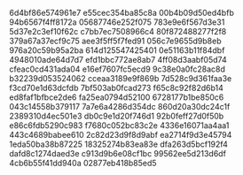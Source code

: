 6d4bf86e574961e7
e55cec354ba85c8a
00b4b09d50ed4bfb
94b6567f4ff8172a
05687746e252f075
783e9e6f567d3e31
5d37e2c3ef10f62c
c7bb7ec7508966c4
80f872488277f2f8
379a67a37ecf9c75
aee3f5ff5f7fed91
056c7e9655d9b8eb
976a20c59b95a2ba
614d125547425401
0e51163b11f84dbf
4948010ade64d7d7
efd1bbc772ae8ab7
4ff08d3aabf05d74
cfeac0cd431ada04
e16ef7607fc5ecd9
9c38e0a0fc28ac8d
b32239d053524062
cceaa3189e9f869b
7d528c9d361faa3e
f3cd70e1d63dcfdb
7bf503ab0fcad273
f65c8c92f82d6b14
ed8faf1bfbce2de6
fa25ea0794d52100
6728177b1be850c6
043c14558b379117
7a7e6a4286d354dc
860d20a30dc24c1f
2389310d4ec501e3
db0c9e1d20f746d1
92b0feff27d0f50b
e86c6fdb5290c983
f7680c052bc83c2e
4336e16071aa4aa1
443c4689babee610
2c82d23d9f8d9abf
ea2714f9d3e45794
1eda50ba38b87225
18325274b83ea83e
dfa263d5bcf192f4
dafd8c1274daed3e
c913d9b6e08cf1bc
99562ee5d213d6df
4cb6b55f41dd940a
02877eb418b85ed5

